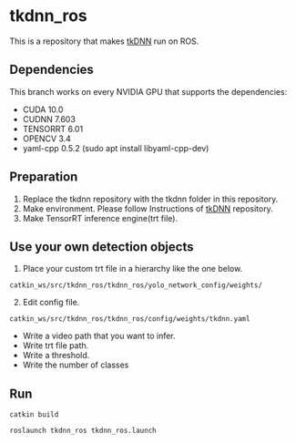 # tkdnn_ros
This is a repository that makes [tkDNN](https://github.com/ceccocats/tkDNN) run on ROS.

## Dependencies
This branch works on every NVIDIA GPU that supports the dependencies:
- CUDA 10.0
- CUDNN 7.603
- TENSORRT 6.01
- OPENCV 3.4
- yaml-cpp 0.5.2 (sudo apt install libyaml-cpp-dev)

## Preparation
1. Replace the tkdnn repository with the tkdnn folder in this repository.
2. Make environment. Please follow Instructions of [tkDNN](https://github.com/ceccocats/tkDNN) repository.
3. Make TensorRT inference engine(trt file).


## Use your own detection objects
1. Place your custom trt file in a hierarchy like the one below.
```
catkin_ws/src/tkdnn_ros/tkdnn_ros/yolo_network_config/weights/
```
2. Edit config file.
```
catkin_ws/src/tkdnn_ros/tkdnn_ros/config/weights/tkdnn.yaml
```
- Write a video path that you want to infer.
- Write trt file path.
- Write a threshold.
- Write the number of classes


## Run
```
catkin build
```
```
roslaunch tkdnn_ros tkdnn_ros.launch
```
